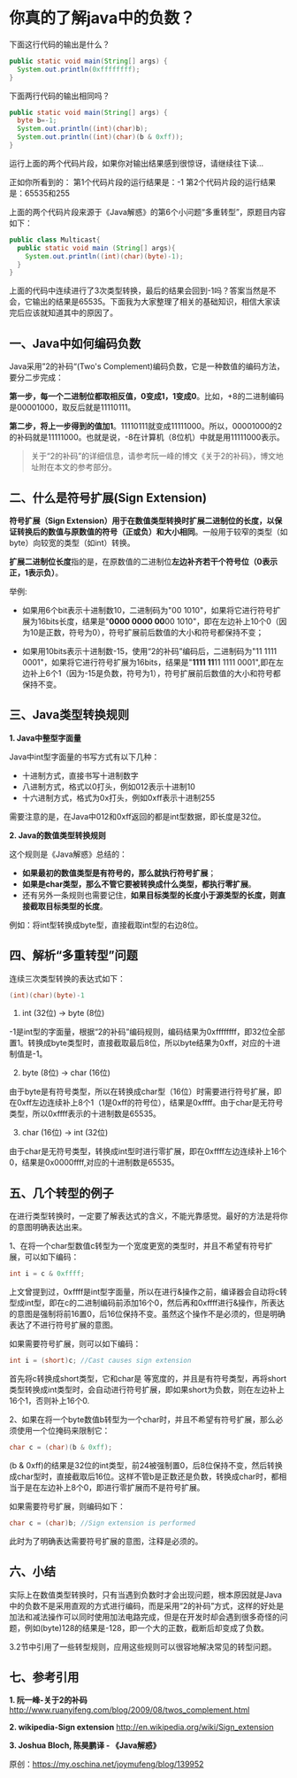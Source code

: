 # 你真的了解java中的负数？

下面这行代码的输出是什么？

```java
public static void main(String[] args) {
  System.out.println(0xffffffff);
}
```

下面两行代码的输出相同吗？

```java
public static void main(String[] args) {
  byte b=-1;
  System.out.println((int)(char)b);
  System.out.println((int)(char)(b & 0xff));
}
```

运行上面的两个代码片段，如果你对输出结果感到很惊讶，请继续往下读...

正如你所看到的：
第1个代码片段的运行结果是：-1
第2个代码片段的运行结果是：65535和255

上面的两个代码片段来源于《Java解惑》的第6个小问题“多重转型”，原题目内容如下：

```java
public class Multicast{
  public static void main (String[] args){
    System.out.println((int)(char)(byte)-1);
  }
}
```

上面的代码中连续进行了3次类型转换，最后的结果会回到-1吗？答案当然是不会，它输出的结果是65535。下面我为大家整理了相关的基础知识，相信大家读完后应该就知道其中的原因了。

## 一、Java中如何编码负数

 Java采用”2的补码“(Two's Complement)编码负数，它是一种数值的编码方法，要分二步完成：

**第一步，每一个二进制位都取相反值，0变成1，1变成0**。比如，+8的二进制编码是00001000，取反后就是11110111。

**第二步，将上一步得到的值加1**。11110111就变成11111000。所以，00001000的2的补码就是11111000。也就是说，-8在计算机（8位机）中就是用11111000表示。

> 关于“2的补码”的详细信息，请参考阮一峰的博文《关于2的补码》，博文地址附在本文的参考部分。

## 二、什么是符号扩展(Sign Extension)

**符号扩展（Sign Extension）**用于在数值类型转换时扩展二进制位的长度，以保证转换后的数值与原数值的**符号（正或负）和大小相同**。一般用于较窄的类型（如byte）向较宽的类型（如int）转换。

**扩展二进制位长度**指的是，在原数值的二进制位**左边补齐若干个符号位（0表示正，1表示负）**。

举例:

- 如果用6个bit表示十进制数10，二进制码为"00 1010"，如果将它进行符号扩展为16bits长度，结果是"**0000 0000 00**00 1010"，即在左边补上10个0（因为10是正数，符号为0），符号扩展前后数值的大小和符号都保持不变；

- 如果用10bits表示十进制数-15，使用“2的补码”编码后，二进制码为"11 1111 0001"，如果将它进行符号扩展为16bits，结果是"**1111 11**11 1111 0001",即在左边补上6个1（因为-15是负数，符号为1），符号扩展前后数值的大小和符号都保持不变。


## 三、Java类型转换规则

**1. Java中整型字面量**  

 Java中int型字面量的书写方式有以下几种：

-   十进制方式，直接书写十进制数字
-   八进制方式，格式以0打头，例如012表示十进制10
-   十六进制方式，格式为0x打头，例如0xff表示十进制255

 需要注意的是，在Java中012和0xff返回的都是int型数据，即长度是32位。

**2. Java的数值类型转换规则**

 这个规则是《Java解惑》总结的：

- **如果最初的数值类型是有符号的，那么就执行符号扩展**；
- **如果是char类型，那么不管它要被转换成什么类型，都执行零扩展**。
- 还有另外一条规则也需要记住，**如果目标类型的长度小于源类型的长度，则直接截取目标类型的长度**。

例如：将int型转换成byte型，直接截取int型的右边8位。

## 四、解析“多重转型”问题

 连续三次类型转换的表达式如下：

```java
(int)(char)(byte)-1
```

1. int (32位) -> byte (8位)

-1是int型的字面量，根据“2的补码”编码规则，编码结果为0xffffffff，即32位全部置1。转换成byte类型时，直接截取最后8位，所以byte结果为0xff，对应的十进制值是-1。

2. byte (8位) -> char (16位)

由于byte是有符号类型，所以在转换成char型（16位）时需要进行符号扩展，即在0xff左边连续补上8个1（1是0xff的符号位），结果是0xffff。由于char是无符号类型，所以0xffff表示的十进制数是65535。

3. char (16位) -> int (32位)

由于char是无符号类型，转换成int型时进行零扩展，即在0xffff左边连续补上16个0，结果是0x0000ffff,对应的十进制数是65535。

## 五、几个转型的例子

在进行类型转换时，一定要了解表达式的含义，不能光靠感觉。最好的方法是将你的意图明确表达出来。

1、在将一个char型数值c转型为一个宽度更宽的类型时，并且不希望有符号扩展，可以如下编码：

```java
int i = c & 0xffff;
```

上文曾提到过，0xffff是int型字面量，所以在进行&操作之前，编译器会自动将c转型成int型，即在c的二进制编码前添加16个0，然后再和0xffff进行&操作，所表达的意图是强制将前16置0，后16位保持不变。虽然这个操作不是必须的，但是明确表达了不进行符号扩展的意图。

如果需要符号扩展，则可以如下编码：

```java
int i = (short)c; //Cast causes sign extension
```

首先将c转换成short类型，它和char是 等宽度的，并且是有符号类型，再将short类型转换成int类型时，会自动进行符号扩展，即如果short为负数，则在左边补上16个1，否则补上16个0.

2、如果在将一个byte数值b转型为一个char时，并且不希望有符号扩展，那么必须使用一个位掩码来限制它：

```java
char c = (char)(b & 0xff);
```

(b & 0xff)的结果是32位的int类型，前24被强制置0，后8位保持不变，然后转换成char型时，直接截取后16位。这样不管b是正数还是负数，转换成char时，都相当于是在左边补上8个0，即进行零扩展而不是符号扩展。

如果需要符号扩展，则编码如下：

```java
char c = (char)b; //Sign extension is performed
```

此时为了明确表达需要符号扩展的意图，注释是必须的。

## 六、小结

实际上在数值类型转换时，只有当遇到负数时才会出现问题，根本原因就是Java中的负数不是采用直观的方式进行编码，而是采用“2的补码”方式，这样的好处是加法和减法操作可以同时使用加法电路完成，但是在开发时却会遇到很多奇怪的问题，例如(byte)128的结果是-128，即一个大的正数，截断后却变成了负数。

3.2节中引用了一些转型规则，应用这些规则可以很容地解决常见的转型问题。

## 七、参考引用

**1. 阮一峰-关于2的补码** 
http://www.ruanyifeng.com/blog/2009/08/twos_complement.html

**2. wikipedia-Sign extension**
http://en.wikipedia.org/wiki/Sign_extension

**3. Joshua Bloch, 陈昊鹏译 - 《Java解惑》**



原创：https://my.oschina.net/joymufeng/blog/139952